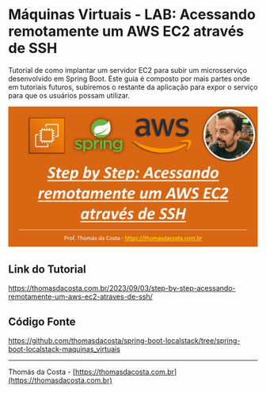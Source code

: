 # Máquinas Virtuais - LAB: Acessando remotamente um AWS EC2 através de SSH

Tutorial de como implantar um servidor EC2 para subir um microsserviço desenvolvido em Spring Boot. Este guia é composto por mais partes onde em tutoriais futuros, subiremos o restante da aplicação para expor o serviço para que os usuários possam utilizar.

![](logo.png)

## Link do Tutorial

https://thomasdacosta.com.br/2023/09/03/step-by-step-acessando-remotamente-um-aws-ec2-atraves-de-ssh/

## Código Fonte
https://github.com/thomasdacosta/spring-boot-localstack/tree/spring-boot-localstack-maquinas_virtuais

---

Thomás da Costa - [https://thomasdacosta.com.br](https://thomasdacosta.com.br)
